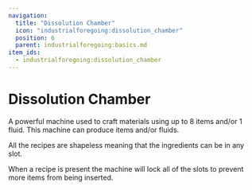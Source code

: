 ```yaml
---
navigation:
  title: "Dissolution Chamber"
  icon: "industrialforegoing:dissolution_chamber"
  position: 6
  parent: industrialforegoing:basics.md
item_ids:
  - industrialforegoing:dissolution_chamber
---
```


# Dissolution Chamber

A powerful machine used to craft materials using up to <Color id="gold">8</Color> items and/or <Color id="gold">1</Color> fluid. This machine can produce items and/or fluids. 

All the recipes are shapeless meaning that the ingredients can be in any slot. 

When a recipe is present the machine will lock all of the slots to prevent more items from being inserted.



<Recipe id="industrialforegoing:dissolution_chamber" />

